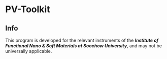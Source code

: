 # PV-Toolkit
## Info
This program is developed for the relevant instruments of the ***Institute of Functional Nano & Soft Materials at Soochow University***, and may not be universally applicable.

